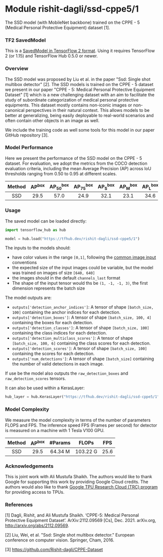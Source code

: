 # Module rishit-dagli/ssd-cppe5/1

The SSD model (with MobileNet backbone) trained on the CPPE - 5 (Medical Personal Protective Equipment) dataset [1].

<!-- task: image-object-detection -->
<!-- network-architecture: ssd -->
<!-- dataset: cppe-5 -->
<!-- fine-tunable: false -->
<!-- license: apache-2.0 -->
<!-- format: saved_model_2 -->
<!-- asset-path: https://storage.googleapis.com/cppe-5/trained_models/ssd/tf_ssd.tar.gz -->

### TF2 SavedModel
This is a [SavedModel in TensorFlow 2 format](https://www.tensorflow.org/hub/tf2_saved_model). Using it requires TensorFlow 2 (or 1.15) and TensorFlow Hub 0.5.0 or newer.

### Overview
The SSD model was proposed by Liu et al. in the paper "Ssd: Single shot multibox detector" [2]. The SSD models is trained on the CPPE - 5 dataset we present in our paper "CPPE - 5: Medical Personal Protective Equipment Dataset" [1] which is a new challenging dataset with an aim to facilitate the study of subordinate categorization of medical personal protective equipments. This dataset mostly contains non-iconic images or non-canonical perspectives in their natural context. This allows models to be better at generalizing, being easily deployable to real-world scenarios and often contain other objects in an image as well.

We include the training code as well some tools for this model in our paper GitHub repository [3].

### Model Performance
Here we present the performance of the SSD model on the CPPE - 5 dataset. For evaluation, we adopt the metrics from the COCO detection evaluation criteria, including the mean Average Precision (AP) across IoU thresholds ranging from 0.50 to 0.95 at different scales.

|   Method    | AP<sup>box</sup> | AP<sub>50</sub><sup>box</sup> | AP<sub>75</sub><sup>box</sup> | AP<sub>S</sub><sup>box</sup> | AP<sub>M</sub><sup>box</sup> | AP<sub>L</sub><sup>box</sup> |
| :---------: | :--------------: | :---------------------------: | :---------------------------: | :--------------------------: | :--------------------------: | :--------------------------: |
| SSD |       29.5       |              57.0             |              24.9             |             32.1             |             23.1             |             34.6             |

### Usage
The saved model can be loaded directly:

```py
import tensorflow_hub as hub

model = hub.load("https://tfhub.dev/rishit-dagli/ssd-cppe5/1")
```

The inputs to the models should:

- have color values in the range `[0,1]`, following the [common image input](https://www.tensorflow.org/hub/common_signatures/images#input) conventions
- the expected size of the input images could be variable, but the model was trained on images of size `[640, 640]`
- the images should in the default `channels_last` format
- The shape of the input tensor would ths be `(1, -1, -1, 3)`, the first dimension represents the batch size

The model outputs are:

- `outputs['detection_anchor_indices']`: A tensor of shape `[batch_size, 100]` containing the anchor indices for each detection.
- `outputs['detection_boxes']`: A tensor of shape `[batch_size, 100, 4]` containing the boxes for each detection.
- `outputs['detection_classes']`: A tensor of shape `[batch_size, 100]` containing the class indices for each detection.
- `outputs['detection_multiclass_scores']`: A tensor of shape `[batch_size, 100, 6]` containing the class scores for each detection.
- `outputs['detection_scores']`: A tensor of shape `[batch_size, 100]` containing the scores for each detection.
- `outputs['num_detections']`: A tensor of shape `[batch_size]` containing the number of valid detections in each image.

If use be the model also outputs the `raw_detection_boxes` and `raw_detection_scores` tensors.

It can also be used within a KerasLayer:

```py
hub_layer = hub.KerasLayer("https://tfhub.dev/rishit-dagli/ssd-cppe5/1")
```

### Model Complexity
We measure the model complexity in terms of the number of parameters FLOPS and FPS. The inference speed FPS (Frames per second) for detector is measured on a machine with 1 Tesla V100 GPU.

|          Method           |      AP<sup>box</sup>      | #Params  |   FLOPs   | FPS  |
|:-------------------------:|:--------------------------:|:--------:|:---------:|:----:|
|        SSD        |            29.5            | 64.34 M  | 103.22 G  | 25.6 |

### Acknowledgements

This is joint work with Ali Mustufa Shaikh. The authors would like to thank Google for supporting this work by providing Google Cloud credits. The authors would also like to thank [Google TPU Research Cloud (TRC) program](https://sites.research.google/trc) for providing access to TPUs.

### References

[1] Dagli, Rishit, and Ali Mustufa Shaikh. ‘CPPE-5: Medical Personal Protective Equipment Dataset’. ArXiv:2112.09569 [Cs], Dec. 2021. arXiv.org, http://arxiv.org/abs/2112.09569.

[2] Liu, Wei, et al. "Ssd: Single shot multibox detector." European conference on computer vision. Springer, Cham, 2016.

[3] https://github.com/Rishit-dagli/CPPE-Dataset